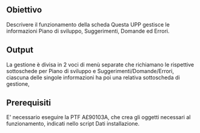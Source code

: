 ## Obiettivo

Descrivere il funzionamento della scheda
Questa UPP gestisce le informazioni Piano di sviluppo, Suggerimenti, Domande ed Errori.

## Output

La gestione è divisa in 2 voci di menù separate che richiamano le rispettive sottoschede per  Piano di sviluppo e Suggerimenti/Domande/Errori, ciascuna delle singole informazioni ha poi una relativa sottoscheda di gestione,


## Prerequisiti

E' necessario eseguire la PTF A£90103A, che crea gli oggetti necessari al funzionamento, indicati nello script Dati installazione.
